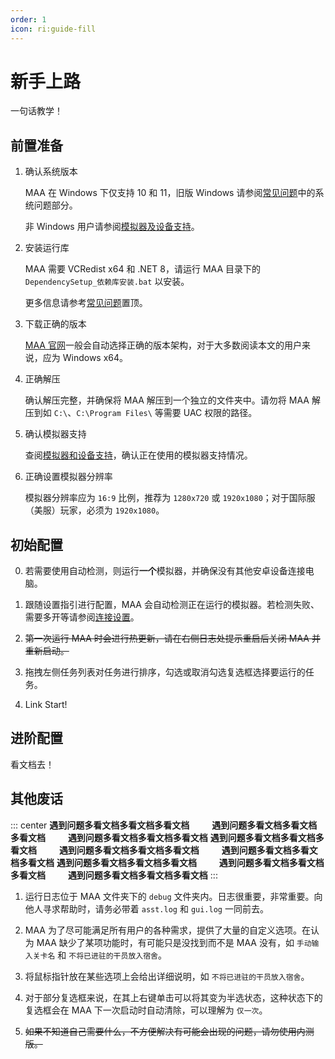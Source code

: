 ```yaml
---
order: 1
icon: ri:guide-fill
---
```


# 新手上路

一句话教学！

## 前置准备

1. 确认系统版本

    MAA 在 Windows 下仅支持 10 和 11，旧版 Windows 请参阅[常见问题](./faq.md#系统问题)中的系统问题部分。

    非 Windows 用户请参阅[模拟器及设备支持](./device/)。

2. 安装运行库

    MAA 需要 VCRedist x64 和 .NET 8，请运行 MAA 目录下的 `DependencySetup_依赖库安装.bat` 以安装。

    更多信息请参考[常见问题](./faq.md)置顶。

3. 下载正确的版本

    [MAA 官网](https://maa.plus/)一般会自动选择正确的版本架构，对于大多数阅读本文的用户来说，应为 Windows x64。

4. 正确解压

    确认解压完整，并确保将 MAA 解压到一个独立的文件夹中。请勿将 MAA 解压到如 `C:\`、`C:\Program Files\` 等需要 UAC 权限的路径。

5. 确认模拟器支持

    查阅[模拟器和设备支持](./device/)，确认正在使用的模拟器支持情况。

6. 正确设置模拟器分辨率

    模拟器分辨率应为 `16:9` 比例，推荐为 `1280x720` 或 `1920x1080`；对于国际服（美服）玩家，必须为 `1920x1080`。

## 初始配置

0. 若需要使用自动检测，则运行**一个**模拟器，并确保没有其他安卓设备连接电脑。

1. 跟随设置指引进行配置，MAA 会自动检测正在运行的模拟器。若检测失败、需要多开等请参阅[连接设置](./connection.md)。

2. ~~第一次运行 MAA 时会进行热更新，请在右侧日志处提示重启后关闭 MAA 并重新启动。~~

3. 拖拽左侧任务列表对任务进行排序，勾选或取消勾选复选框选择要运行的任务。

4. Link Start!

## 进阶配置

看文档去！

## 其他废话

::: center
**遇到问题多看文档多看文档多看文档** &emsp;&emsp; **遇到问题多看文档多看文档多看文档** &emsp;&emsp; **遇到问题多看文档多看文档多看文档**
**遇到问题多看文档多看文档多看文档** &emsp;&emsp; **遇到问题多看文档多看文档多看文档** &emsp;&emsp; **遇到问题多看文档多看文档多看文档**
**遇到问题多看文档多看文档多看文档** &emsp;&emsp; **遇到问题多看文档多看文档多看文档** &emsp;&emsp; **遇到问题多看文档多看文档多看文档**
:::

1. 运行日志位于 MAA 文件夹下的 `debug` 文件夹内。日志很重要，非常重要。向他人寻求帮助时，请务必带着 `asst.log` 和 `gui.log` 一同前去。

2. MAA 为了尽可能满足所有用户的各种需求，提供了大量的自定义选项。在认为 MAA 缺少了某项功能时，有可能只是没找到而不是 MAA 没有，如 `手动输入关卡名` 和 `不将已进驻的干员放入宿舍`。

3. 将鼠标指针放在某些选项上会给出详细说明，如 `不将已进驻的干员放入宿舍`。

4. 对于部分复选框来说，在其上右键单击可以将其变为半选状态，这种状态下的复选框会在 MAA 下一次启动时自动清除，可以理解为 `仅一次`。

5. ~~如果不知道自己需要什么，不方便解决有可能会出现的问题，请勿使用内测版。~~
